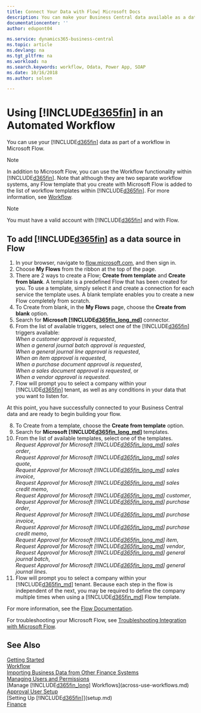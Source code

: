 ```yaml
---
title: Connect Your Data with Flow| Microsoft Docs
description: You can make your Business Central data available as a data source and specify an OData URL of your web services to build an automated workflow.
documentationcenter: ''
author: edupont04

ms.service: dynamics365-business-central
ms.topic: article
ms.devlang: na
ms.tgt_pltfrm: na
ms.workload: na
ms.search.keywords: workflow, Odata, Power App, SOAP
ms.date: 10/16/2018
ms.author: solsen

---
```

# Using [!INCLUDE[d365fin](includes/d365fin_md.md)] in an Automated Workflow
You can use your [!INCLUDE[d365fin](includes/d365fin_md.md)] data as part of a workflow in Microsoft Flow.

> [!NOTE]
> In addition to Microsoft Flow, you can use the Workflow functionality within [!INCLUDE[d365fin](includes/d365fin_md.md)]. Note that although they are two separate workflow systems, any Flow template that you create with Microsoft Flow is added to the list of workflow templates within [!INCLUDE[d365fin](includes/d365fin_md.md)]. For more information, see [Workflow](across-workflow.md).  

> [!NOTE]  
>   You must have a valid account with [!INCLUDE[d365fin](includes/d365fin_md.md)] and with Flow.  

## To add [!INCLUDE[d365fin](includes/d365fin_md.md)] as a data source in Flow
1. In your browser, navigate to [flow.microsoft.com](https://flow.microsoft.com/en-us/), and then sign in.
2. Choose **My Flows** from the ribbon at the top of the page.
3. There are 2 ways to create a Flow; **Create from template** and **Create from blank**. A template is a predefined Flow that has been created for you.  To use a template, simply select it and create a connection for each service the template uses. A blank template enables you to create a new Flow completely from scratch.
4. To Create from blank, in the **My Flows** page, choose the **Create from blank** option.
5. Search for **Microsoft [!INCLUDE[d365fin_long_md](includes/d365fin_long_md.md)]** connector.
6. From the list of available triggers, select one of the [!INCLUDE[d365fin](includes/d365fin_md.md)] triggers available:  
    *When a customer approval is requested*,  
    *When a general journal batch approval is requested*,  
    *When a general journal line approval is requested*,  
    *When an item approval is requested*,  
    *When a purchase document approval is requested*,  
    *When a sales document approval is requested*, or  
    *When a vendor approval is requested*.
7. Flow will prompt you to select a company within your [!INCLUDE[d365fin](includes/d365fin_md.md)] tenant, as well as any conditions in your data that you want to listen for.

At this point, you have successfully connected to your Business Central data and are ready to begin building your flow.

8. To Create from a template, choose the **Create from template** option.
9. Search for **Microsoft [!INCLUDE[d365fin_long_md](includes/d365fin_long_md.md)]** templates.
10. From the list of available templates, select one of the templates.  
    *Request Approval for Microsoft [!INCLUDE[d365fin_long_md](includes/d365fin_long_md.md)] sales order*,  
    *Request Approval for Microsoft [!INCLUDE[d365fin_long_md](includes/d365fin_long_md.md)] sales quote*,  
    *Request Approval for Microsoft [!INCLUDE[d365fin_long_md](includes/d365fin_long_md.md)] sales invoice*,  
    *Request Approval for Microsoft [!INCLUDE[d365fin_long_md](includes/d365fin_long_md.md)] sales credit memo*,  
    *Request Approval for Microsoft [!INCLUDE[d365fin_long_md](includes/d365fin_long_md.md)] customer*,  
    *Request Approval for Microsoft [!INCLUDE[d365fin_long_md](includes/d365fin_long_md.md)] purchase order*,  
    *Request Approval for Microsoft [!INCLUDE[d365fin_long_md](includes/d365fin_long_md.md)] purchase invoice*,  
    *Request Approval for Microsoft [!INCLUDE[d365fin_long_md](includes/d365fin_long_md.md)] purchase credit memo*,  
    *Request Approval for Microsoft [!INCLUDE[d365fin_long_md](includes/d365fin_long_md.md)] item*,  
    *Request Approval for Microsoft [!INCLUDE[d365fin_long_md](includes/d365fin_long_md.md)] vendor*,  
    *Request Approval for Microsoft [!INCLUDE[d365fin_long_md](includes/d365fin_long_md.md)] general journal batch*,  
    *Request Approval for Microsoft [!INCLUDE[d365fin_long_md](includes/d365fin_long_md.md)] general journal lines*.  
11. Flow will prompt you to select a company within your [!INCLUDE[d365fin_md](includes/d365fin_md.md)] tenant. Because each step in the flow is independent of the next, you may be required to define the company multiple times when using a [!INCLUDE[d365fin_md](includes/d365fin_md.md)] Flow template.

For more information, see the [Flow Documentation](https://docs.microsoft.com/en-us/flow/getting-started).

For troubleshooting your Microsoft Flow, see [Troubleshooting Integration with Microsoft Flow](across-troubleshooting-how-use-financials-data-source-flow.md).

## See Also
[Getting Started](product-get-started.md)  
[Workflow](across-workflow.md)  
[Importing Business Data from Other Finance Systems](across-import-data-configuration-packages.md)  
[Managing Users and Permissions](ui-how-users-permissions.md)   
[Manage [!INCLUDE[d365fin_long](includes/d365fin_long_md.md)] Workflows](across-use-workflows.md)  
[Approval User Setup](across-how-to-set-up-approval-users.md)  
[Setting Up [!INCLUDE[d365fin](includes/d365fin_md.md)]](setup.md)  
[Finance](finance.md)  
